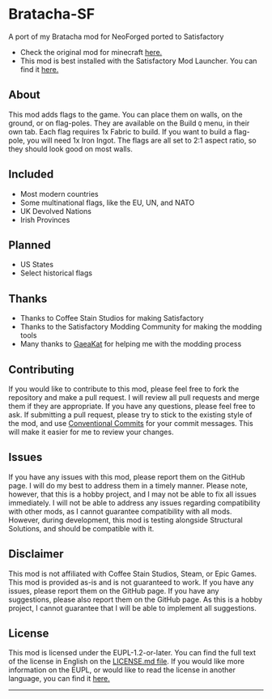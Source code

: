 # Bratacha-SF
A port of my Bratacha mod for NeoForged ported to Satisfactory

- Check the original mod for minecraft [here.](https://www.github.com/eimi-codes/Bratacha-MCNF)
- This mod is best installed with the Satisfactory Mod Launcher. You can find it [here.](https://ficsit.app/)

## About

This mod adds flags to the game. You can place them on walls, on the ground, or on flag-poles. They are available on the Build `Q` menu, in their own tab. Each flag requires 1x Fabric to build. If you want to build a flag-pole, you will need 1x Iron Ingot. The flags are all set to 2:1 aspect ratio, so they should look good on most walls.

## Included

- Most modern countries
- Some multinational flags, like the EU, UN, and NATO
- UK Devolved Nations
- Irish Provinces

## Planned

- US States
- Select historical flags

## Thanks

- Thanks to Coffee Stain Studios for making Satisfactory
- Thanks to the Satisfactory Modding Community for making the modding tools
- Many thanks to [GaeaKat](https://www.github.com/GaeaKat) for helping me with the modding process

## Contributing

If you would like to contribute to this mod, please feel free to fork the repository and make a pull request. I will review all pull requests and merge them if they are appropriate. If you have any questions, please feel free to ask. If submitting a pull request, please try to stick to the existing style of the mod, and use [Conventional Commits](https://www.conventionalcommits.org/en/v1.0.0/) for your commit messages. This will make it easier for me to review your changes.

## Issues

If you have any issues with this mod, please report them on the GitHub page. I will do my best to address them in a timely manner. Please note, however, that this is a hobby project, and I may not be able to fix all issues immediately. I will not be able to address any issues regarding compatibility with other mods, as I cannot guarantee compatibility with all mods. However, during development, this mod is testing alongside Structural Solutions, and should be compatible with it.

## Disclaimer

This mod is not affiliated with Coffee Stain Studios, Steam, or Epic Games. This mod is provided as-is and is not guaranteed to work. If you have any issues, please report them on the GitHub page. If you have any suggestions, please also report them on the GitHub page. As this is a hobby project, I cannot guarantee that I will be able to implement all suggestions.

## License

This mod is licensed under the EUPL-1.2-or-later. You can find the full text of the license in English on the [LICENSE.md file](LICENSE.md). If you would like more information on the EUPL, or would like to read the license in another language, you can find it [here.](https://joinup.ec.europa.eu/collection/eupl/eupl-text-eupl-12)

---